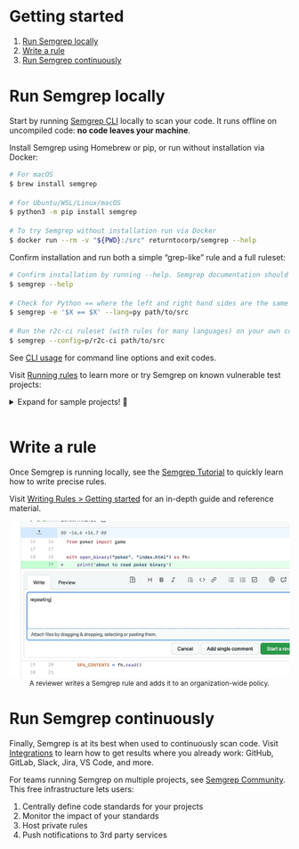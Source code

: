 # Getting started

1. [Run Semgrep locally](#run-semgrep-locally)
2. [Write a rule](#write-a-rule)
3. [Run Semgrep continuously](#run-semgrep-continuously)

# Run Semgrep locally

Start by running [Semgrep CLI](https://github.com/returntocorp/semgrep/) locally to scan your code. It runs offline on uncompiled code: **no code leaves your machine**.

Install Semgrep using Homebrew or pip, or run without installation via Docker:

```sh
# For macOS
$ brew install semgrep

# For Ubuntu/WSL/Linux/macOS
$ python3 -m pip install semgrep

# To try Semgrep without installation run via Docker
$ docker run --rm -v "${PWD}:/src" returntocorp/semgrep --help
```

Confirm installation and run both a simple “grep-like” rule and a full ruleset:


```sh
# Confirm installation by running --help. Semgrep documentation should print to your terminal
$ semgrep --help

# Check for Python == where the left and right hand sides are the same (often a bug)
$ semgrep -e '$X == $X' --lang=py path/to/src

# Run the r2c-ci ruleset (with rules for many languages) on your own code!
$ semgrep --config=p/r2c-ci path/to/src
```

See [CLI usage](cli-usage.md) for command line options and exit codes.

Visit [Running rules](running-rules.md) to learn more or try Semgrep on known vulnerable test projects:

<details><summary>Expand for sample projects! 🎉</summary>
<p>

These community projects are designed to test code scanners and teach security concepts. Try cloning and scanning them with Semgrep.

```sh
# juice-shop, a vulnerable Node.js + Express app
$ git clone https://github.com/bkimminich/juice-shop
$ semgrep --config p/r2c-security-audit juice-shop
# railsgoat, a vulnerable Ruby on Rails app
$ git clone https://github.com/OWASP/railsgoat
$ semgrep --config p/r2c-security-audit railsgoat

# govwa, a vulnerable Go app
$ git clone https://github.com/0c34/govwa
$ semgrep --config p/r2c-security-audit govwa

# vulnerable Python + Flask app
$ git clone https://github.com/we45/Vulnerable-Flask-App
$ semgrep --config p/r2c-security-audit Vulnerable-Flask-App

# WebGoat, a vulnerable Java + Spring app
$ git clone https://github.com/WebGoat/WebGoat
$ semgrep --config p/r2c-security-audit WebGoat
```

</p>
</details>
</br>

# Write a rule

Once Semgrep is running locally, see the [Semgrep Tutorial](https://semgrep.dev/learn) to quickly learn how to write precise rules. 

Visit [Writing Rules > Getting started](writing-rules/overview.md) for an in-depth guide and reference material.

<p align="center" style="font-size: 12px">
    <img src="/docs/img/semgrep-ci.gif" alt="A reviewer writes a Semgrep rule and adds it to an organization-wide policy."/></br>
    A reviewer writes a Semgrep rule and adds it to an organization-wide policy.
</p>

# Run Semgrep continuously

Finally, Semgrep is at its best when used to continuously scan code. Visit [Integrations](integrations.md) to learn how to get results where you already work: GitHub, GitLab, Slack, Jira, VS Code, and more.

For teams running Semgrep on multiple projects, see [Semgrep Community](https://semgrep.dev/manage). This free infrastructure lets users:

1. Centrally define code standards for your projects
2. Monitor the impact of your standards
3. Host private rules
4. Push notifications to 3rd party services
